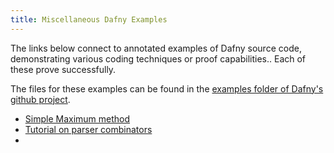 ```yaml
---
title: Miscellaneous Dafny Examples
---
```


The links below connect to annotated examples of Dafny source code,
demonstrating various coding techniques or proof capabilities..
Each of these prove successfully.

The files for these examples can be found in 
the [examples folder of Dafny's github project]().

- [Simple Maximum method](maximum.dfy)
- [Tutorial on parser combinators](parser_combinators.dfy)
-
